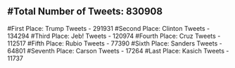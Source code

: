 #Total Number of Tweets: 830908 
---
#First Place: Trump Tweets - 291931
#Second Place: Clinton Tweets - 134294
#Third Place: Jeb! Tweets - 120974
#Fourth Place: Cruz Tweets - 112517
#Fifth Place: Rubio Tweets - 77390
#Sixth Place: Sanders Tweets - 64801
#Seventh Place: Carson Tweets - 17264
#Last Place: Kasich Tweets - 11737
